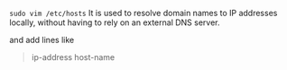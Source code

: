 `sudo vim /etc/hosts`
It is used to resolve domain names to IP addresses locally, without having to rely on an external DNS server.

and add lines like
>ip-address host-name